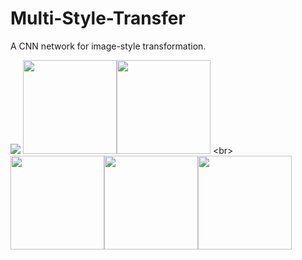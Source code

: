 Multi-Style-Transfer
===
A CNN network for image-style transformation.

![](https://github.com/CortexFoundation/Multi-Style-Transfer/tree/master/styled_imgs/content.jpg) <img height="150" src=https://github.com/CortexFoundation/Multi-Style-Transfer/tree/master/styled_imgs/1.jpg><img height="150" src=https://github.com/CortexFoundation/Multi-Style-Transfer/tree/master/styled_imgs/2.jpg> \<br>
<img height="150" src=https://github.com/CortexFoundation/Multi-Style-Transfer/tree/master/styled_imgs/3.jpg><img height="150" src=https://github.com/CortexFoundation/Multi-Style-Transfer/tree/master/styled_imgs/4.jpg><img height="150" src=https://github.com/CortexFoundation/Multi-Style-Transfer/tree/master/styled_imgs/5.jpg>